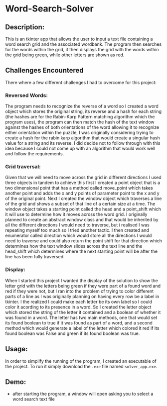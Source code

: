 # Word-Search-Solver
## Description:
This is an tkinter app that allows the user to input a text file containing a word search grid and the associated wordbank.
The program then searches for the words within the grid, it then displays the grid with the words within the grid being green,
while other letters are shown as red.
## Challenges Encountered
There where a few different challenges I had to overcome for this project:
### Reversed Words:
The program needs to recognize the reverse of a word so I created a word object which stores the original string, its reverse and a hash for each string (the hashes are for the Rabin-Karp Pattern matching algorithm which the program uses), the program can then match the hash of the text window against the hashes of both orientations of the word allowing it to recognize either orientation within the puzzle, I was originally considering trying to create a hash for the rabin karp algorithm that would create a singular hash value for a string and its reverse. I did decide not to follow through with this idea because I could not come up with an algorithm that would work well and follow the requirements.
### Grid traversal:
Given that we will need to move across the grid in different directions I used three objects in tandem to achieve this first I created a point object that is a two dimensional point that has a method called move_point which takes another point and adds the x and y points of parameter point to the x and y of the original point. Next I created the window object which traverses a line of the grid and shows a subset of that line of a certain size at a time. The window object takes a starting point called the head and a point_shift which it will use to determine how it moves across the word grid. I originally planned to create an abstract window class and that would be inherited by all the different directions I would need to traverse, but i realised I was repeating myself too much so I tried another tactic. I then created and enumerator called direction which would store all the directions I would need to traverse and could also return the point shift for that direction which determines how the text window slides across the text line and the head_shift which determines where the next starting point will be after the line has been fully traversed.
### Display:
When I started this project I wanted the display of the solution to show the letter grid with the letters being green if they were part of a found word and red if they were not, but I ran into the problem of trying to color different parts of a line as I was originally planning on having every row be a label in tkinter. I the realized I could make each letter be its own label so I could color it acording to its presence in a word. So I created the letter object which stored the string of the letter it contained and a boolean of whether it was found in a word. The letter has two main methods, one that would set its found boolean to true if it was found as part of a word, and a second method which would generate a label of the letter which colored it red if its found boolean was False and green if its found boolean was true.
## Usage:
In order to simplify the running of the program, I created an executable of the project. To run it simply download the `.exe` file named `solver_app.exe`.
## Demo:
* after starting the program, a window will open asking you to select a word search text file
